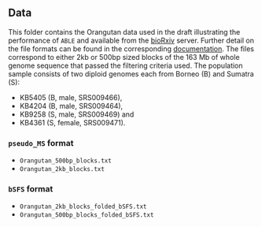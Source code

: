 ## Data

This folder contains the Orangutan data used in the draft illustrating the performance of `ABLE` and available from the [bioRxiv](http://dx.doi.org/10.1101/077958) server. Further detail on the file formats can be found in the corresponding [documentation](https://github.com/champost/ABLE/blob/master/doc/helpABLE.pdf). The files correspond to either 2kb or 500bp sized blocks of the 163 Mb of whole genome sequence that passed the filtering criteria used. The population sample consists of two diploid genomes each from Borneo (B) and Sumatra (S): 

- KB5405 (B, male, SRS009466), 
- KB4204 (B, male, SRS009464), 
- KB9258 (S, male, SRS009469) and
- KB4361 (S, female, SRS009471).

### `pseudo_MS` format

- `Orangutan_500bp_blocks.txt`
- `Orangutan_2kb_blocks.txt`


### `bSFS` format

- `Orangutan_2kb_blocks_folded_bSFS.txt`
- `Orangutan_500bp_blocks_folded_bSFS.txt`
